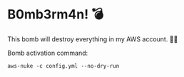 # B0mb3rm4n! 💣
This bomb will destroy everything in my AWS account. 🧨🔥

Bomb activation command:

``aws-nuke -c config.yml --no-dry-run``